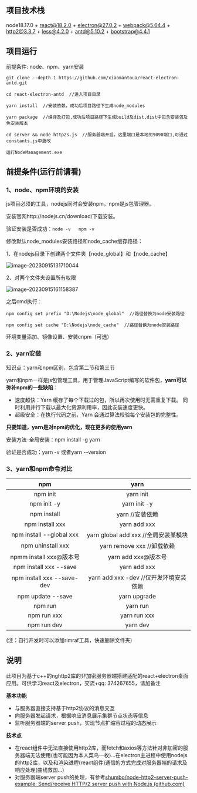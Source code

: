 ## 项目技术栈

node18.17.0 + react@18.2.0 + electron@27.0.2 + webpack@5.64.4 + http2@3.3.7 + less@4.2.0 + antd@5.10.2 + bootstrap@4.4.1

## 项目运行

前提条件: node、npm、yarn安装

```
git clone --depth 1 https://github.com/xiaomantoua/react-electron-antd.git

cd react-electron-antd  //进入项目目录

yarn install  //安装依赖，成功后项目路径下生成node_modules

yarn package  //编译及打包,成功后项目路径下生成build及dist,dist中包含安装包及免安装版本

cd server && node http2s.js  //服务器端开启，这里端口是本地的9090端口,可通过constants.js中更改

运行NodeManagement.exe
```

## 前提条件(运行前请看)

### 1、node、npm环境的安装

js项目必须的工具，nodejs同时会安装npm，npm是js包管理器。

安装官网http://nodejs.cn/download/下载安装。

验证安装是否成功：`node -v   npm -v`

修改默认node_modules安装路径和node_cache缓存路径：

1、在nodejs目录下创建两个文件夹【node_global】和【node_cache】

![image-20230915131710044](./assets/image-20230915131710044.png)

2、对两个文件夹设置所有权限

![image-20230915161158387](./assets/image-20230915161158387.png)

之后cmd执行：

```
npm config set prefix "D:\Nodejs\node_global"  //路径替换为node安装路径

npm config set cache "D:\Nodejs\node_cache"  //路径替换为node安装路径
```

环境变量添加、镜像设置、安装cnpm（可选）

### 2、yarn安装

知识点：yarn和npm区别，包含第二节和第三节

yarn和npm一样是js包管理工具，用于管理JavaScript编写的软件包，**yarn可以弥补npm的一些缺陷**：

- 速度超快：Yarn 缓存了每个下载过的包，所以再次使用时无需重复下载。 同时利用并行下载以最大化资源利用率，因此安装速度更快。
- 超级安全：在执行代码之前，Yarn 会通过算法校验每个安装包的完整性。

**只要知道，yarn是对npm的优化，现在更多的使用yarn**

安装方法-全局安装：npm install -g yarn

验证是否成功：yarn -v 或者yarn --version

### 3、yarn和npm命令对比

|            npm             |                  yarn                   |
| :------------------------: | :-------------------------------------: |
|          npm init          |                yarn init                |
|        npm init -y         |              yarn init -y               |
|        npm install         |            yarn  //安装依赖             |
|      npm install xxx       |              yarn add xxx               |
|  npm install --global xxx  |  yarn global add xxx  //全局安装某模块  |
|     npm uninstall xxx      |       yarn remove xxx  //卸载依赖       |
|  npmm install xxx@版本号   |           yarn add xxx@版本号           |
|   npm install xxx --save   |              yarn add xxx               |
| npm install xxx --save-dev | yarn add xxx -dev  //仅开发环境安装依赖 |
|     npm update --save      |              yarn upgrade               |
|          npm run           |                yarn run                 |
|        npm run xxx         |              yarn run xxx               |
|        npm run dev         |                yarn dev                 |

(注：自行开发时可以添加rimraf工具，快速删除文件夹)

## 说明

此项目为基于c++的nghttp2库的非加密服务器端搭建适配的react+electron桌面应用。可供学习react及electron，交流+qq: 374267655，请加备注

**基本功能**

- 与服务器直接支持基于http2协议的消息交互
- 向服务器发起请求，根据响应消息展示集群节点状态等信息
- 监听服务器端的server push，实现节点扩缩容过程的动态展示

**技术点**

- 在react组件中无法直接使用http2库，而fetch和axios等方法针对非加密的服务器端无法使用(也可能因为本人菜鸟一枚)...在electron主进程中使用nodejs的http2库，以及和渲染进程(react组件)通信的方式完成对服务器端的请求及响应处理(曲线救国...)
- 对服务器端server push的处理，有参考[shumbo/node-http2-server-push-example: Send/receive HTTP/2 server push with Node.js (github.com)](https://github.com/shumbo/node-http2-server-push-example)


